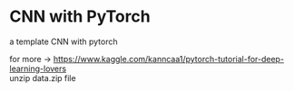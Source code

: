 # CNN with PyTorch
a template CNN with pytorch

for more -> https://www.kaggle.com/kanncaa1/pytorch-tutorial-for-deep-learning-lovers <br>
unzip data.zip file
